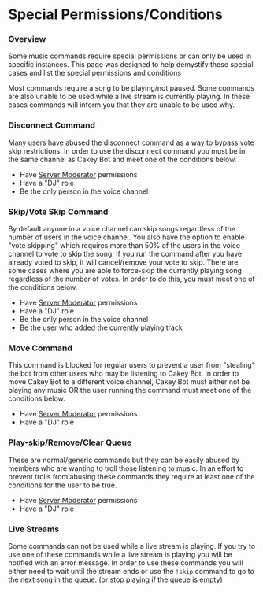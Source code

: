 # Special Permissions/Conditions

### Overview

Some music commands require special permissions or can only be used in specific instances. This page was designed to help demystify these special cases and list the special permissions and conditions

Most commands require a song to be playing/not paused. Some commands are also unable to be used while a live stream is currently playing. In these cases commands will inform you that they are unable to be used why.

### Disconnect Command

Many users have abused the disconnect command as a way to bypass vote skip restrictions. In order to use the disconnect command you must be in the same channel as Cakey Bot and meet one of the conditions below.

* Have [Server Moderator](https://cakeybot.app/faq.html) permissions
* Have a "DJ" role
* Be the only person in the voice channel

### Skip/Vote Skip Command

By default anyone in a voice channel can skip songs regardless of the number of users in the voice channel. You also have the option to enable "vote skipping" which requires more than 50% of the users in the voice channel to vote to skip the song. If you run the command after you have already voted to skip, it will cancel/remove your vote to skip. There are some cases where you are able to force-skip the currently playing song regardless of the number of votes. In order to do this, you must meet one of the conditions below.

* Have [Server Moderator](https://cakeybot.app/faq.html) permissions
* Have a "DJ" role
* Be the only person in the voice channel
* Be the user who added the currently playing track

### Move Command

This command is blocked for regular users to prevent a user from "stealing" the bot from other users who may be listening to Cakey Bot. In order to move Cakey Bot to a different voice channel, Cakey Bot must either not be playing any music OR the user running the command must meet one of the conditions below.

* Have [Server Moderator](https://cakeybot.app/faq.html) permissions
* Have a "DJ" role

### Play-skip/Remove/Clear Queue

These are normal/generic commands but they can be easily abused by members who are wanting to troll those listening to music. In an effort to prevent trolls from abusing these commands they require at least one of the conditions for the user to be true.

* Have [Server Moderator](https://cakeybot.app/faq.html) permissions
* Have a "DJ" role

### Live Streams

Some commands can not be used while a live stream is playing. If you try to use one of these commands while a live stream is playing you will be notified with an error message. In order to use these commands you will either need to wait until the stream ends or use the `!skip` command to go to the next song in the queue. (or stop playing if the queue is empty)
